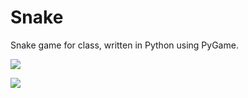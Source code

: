 # Snake
Snake game for class, written in Python using PyGame.

![](https://i.gyazo.com/5f3a545e77e3a5f05665d48b3468fcc3.png)

![](https://i.gyazo.com/77722653fd775fa36f901a2b8c6885f4.png)
